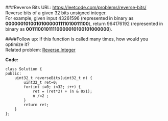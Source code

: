 ###Reverse Bits
URL: https://leetcode.com/problems/reverse-bits/</br>
Reverse bits of a given 32 bits unsigned integer.</br>
For example, given input 43261596 (represented in binary as __00000010100101000001111010011100__), return 964176192 (represented in binary as __00111001011110000010100101000000__).

####Follow up:
If this function is called many times, how would you optimize it?</br>
Related problem: [Reverse Integer](https://leetcode.com/problems/reverse-integer/)

__Code:__

	class Solution {
	public:
	    uint32_t reverseBits(uint32_t n) {
	        uint32_t ret=0;
	        for(int i=0; i<32; i++) {
	            ret = (ret*2) + (n & 0x1);
	            n /=2 ;
	        }
	        return ret;
	    }
	};